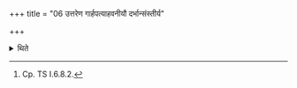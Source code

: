 +++
title = "06 उत्तरेण गार्हपत्याहवनीयौ दर्भान्संस्तीर्य"

+++

<details><summary>थिते</summary>

6. To the north of the Garhapatya and the Ahavaniya, having spread Darbha-grass-blades, he keeps sacrificial utensils in pairs[^1] (on the grass) with their openings turned downwards– ten (utensils) to the west and to the east.  

[^1]: Cp. TS I.6.8.2.
</details>
